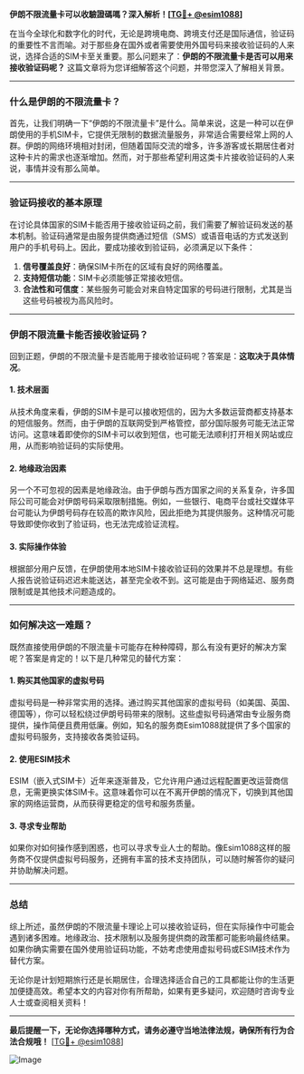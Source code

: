 **伊朗不限流量卡可以收驗證碼嗎？深入解析！[[TG💪+ @esim1088](https://t.me/s/esim1088)]**

在当今全球化和数字化的时代，无论是跨境电商、跨境支付还是国际通信，验证码的重要性不言而喻。对于那些身在国外或者需要使用外国号码来接收验证码的人来说，选择合适的SIM卡至关重要。那么问题来了：**伊朗的不限流量卡是否可以用来接收验证码呢？** 这篇文章将为您详细解答这个问题，并带您深入了解相关背景。

---

### 什么是伊朗的不限流量卡？

首先，让我们明确一下“伊朗的不限流量卡”是什么。简单来说，这是一种可以在伊朗使用的手机SIM卡，它提供无限制的数据流量服务，非常适合需要经常上网的人群。伊朗的网络环境相对封闭，但随着国际交流的增多，许多游客或长期居住者对这种卡片的需求也逐渐增加。然而，对于那些希望利用这类卡片接收验证码的人来说，事情并没有那么简单。

---

### 验证码接收的基本原理

在讨论具体国家的SIM卡能否用于接收验证码之前，我们需要了解验证码发送的基本机制。验证码通常是由服务提供商通过短信（SMS）或语音电话的方式发送到用户的手机号码上。因此，要成功接收到验证码，必须满足以下条件：

1. **信号覆盖良好**：确保SIM卡所在的区域有良好的网络覆盖。
2. **支持短信功能**：SIM卡必须能够正常接收短信。
3. **合法性和可信度**：某些服务可能会对来自特定国家的号码进行限制，尤其是当这些号码被视为高风险时。

---

### 伊朗不限流量卡能否接收验证码？

回到正题，伊朗的不限流量卡是否能用于接收验证码呢？答案是：**这取决于具体情况**。

#### 1. 技术层面
从技术角度来看，伊朗的SIM卡是可以接收短信的，因为大多数运营商都支持基本的短信服务。然而，由于伊朗的互联网受到严格管控，部分国际服务可能无法正常访问。这意味着即使你的SIM卡可以收到短信，也可能无法顺利打开相关网站或应用，从而影响验证码的实际使用。

#### 2. 地缘政治因素
另一个不可忽视的因素是地缘政治。由于伊朗与西方国家之间的关系复杂，许多国际公司可能会对伊朗号码采取限制措施。例如，一些银行、电商平台或社交媒体平台可能认为伊朗号码存在较高的欺诈风险，因此拒绝为其提供服务。这种情况可能导致即使你收到了验证码，也无法完成验证流程。

#### 3. 实际操作体验
根据部分用户反馈，在伊朗使用本地SIM卡接收验证码的效果并不总是理想。有些人报告说验证码迟迟未能送达，甚至完全收不到。这可能是由于网络延迟、服务商限制或是其他技术问题造成的。

---

### 如何解决这一难题？

既然直接使用伊朗的不限流量卡可能存在种种障碍，那么有没有更好的解决方案呢？答案是肯定的！以下是几种常见的替代方案：

#### 1. 购买其他国家的虚拟号码
虚拟号码是一种非常实用的选择。通过购买其他国家的虚拟号码（如美国、英国、德国等），你可以轻松绕过伊朗号码带来的限制。这些虚拟号码通常由专业服务商提供，操作简便且费用低廉。例如，知名的服务商Esim1088就提供了多个国家的虚拟号码服务，支持接收各类验证码。

#### 2. 使用ESIM技术
ESIM（嵌入式SIM卡）近年来逐渐普及，它允许用户通过远程配置更改运营商信息，无需更换实体SIM卡。这意味着你可以在不离开伊朗的情况下，切换到其他国家的网络运营商，从而获得更稳定的信号和服务质量。

#### 3. 寻求专业帮助
如果你对如何操作感到困惑，也可以寻求专业人士的帮助。像Esim1088这样的服务商不仅提供虚拟号码服务，还拥有丰富的技术支持团队，可以随时解答你的疑问并协助解决问题。

---

### 总结

综上所述，虽然伊朗的不限流量卡理论上可以接收验证码，但在实际操作中可能会遇到诸多困难。地缘政治、技术限制以及服务提供商的政策都可能影响最终结果。如果你确实需要在国外使用验证码功能，不妨考虑使用虚拟号码或ESIM技术作为替代方案。

无论你是计划短期旅行还是长期居住，合理选择适合自己的工具都能让你的生活更加便捷高效。希望本文的内容对你有所帮助，如果有更多疑问，欢迎随时咨询专业人士或查阅相关资料！

---

**最后提醒一下，无论你选择哪种方式，请务必遵守当地法律法规，确保所有行为合法合规哦！** [[TG💪+ @esim1088](https://t.me/s/esim1088)]  

![Image](https://i.postimg.cc/4NQfJmqS/Snipaste-2025-05-13-00-14-12.png)